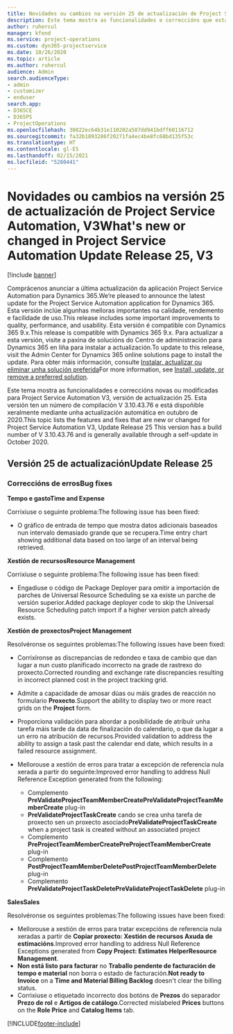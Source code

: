 ```yaml
---
title: Novidades ou cambios na versión 25 de actualización de Project Service Automation, V3
description: Este tema mostra as funcionalidades e correccións que están dispoñibles la versión 25 de actualización de Project Service Automation, V3.
author: ruhercul
manager: kfend
ms.service: project-operations
ms.custom: dyn365-projectservice
ms.date: 10/26/2020
ms.topic: article
ms.author: ruhercul
audience: Admin
search.audienceType:
- admin
- customizer
- enduser
search.app:
- D365CE
- D365PS
- ProjectOperations
ms.openlocfilehash: 30822ec64b31e110202a587dd941bdff60116712
ms.sourcegitcommit: fa32b1893286f20271fa4ec4be8fc68bd135f53c
ms.translationtype: HT
ms.contentlocale: gl-ES
ms.lasthandoff: 02/15/2021
ms.locfileid: "5280441"
---
```

# <a name="whats-new-or-changed-in-project-service-automation-update-release-25-v3"></a><span data-ttu-id="68c7c-103">Novidades ou cambios na versión 25 de actualización de Project Service Automation, V3</span><span class="sxs-lookup"><span data-stu-id="68c7c-103">What's new or changed in Project Service Automation Update Release 25, V3</span></span>

[!include [banner](../includes/psa-now-project-operations.md)]

<span data-ttu-id="68c7c-104">Comprácenos anunciar a última actualización da aplicación Project Service Automation para Dynamics 365.</span><span class="sxs-lookup"><span data-stu-id="68c7c-104">We’re pleased to announce the latest update for the Project Service Automation application for Dynamics 365.</span></span> <span data-ttu-id="68c7c-105">Esta versión inclúe algunhas melloras importantes na calidade, rendemento e facilidade de uso.</span><span class="sxs-lookup"><span data-stu-id="68c7c-105">This release includes some important improvements to quality, performance, and usability.</span></span> <span data-ttu-id="68c7c-106">Esta versión é compatible con Dynamics 365 9.x.</span><span class="sxs-lookup"><span data-stu-id="68c7c-106">This release is compatible with Dynamics 365 9.x.</span></span> <span data-ttu-id="68c7c-107">Para actualizar a esta versión, visite a paxina de solucións do Centro de administración para Dynamics 365 en liña para instalar a actualización.</span><span class="sxs-lookup"><span data-stu-id="68c7c-107">To update to this release, visit the Admin Center for Dynamics 365 online solutions page to install the update.</span></span> <span data-ttu-id="68c7c-108">Para obter máis información, consulte [Instalar, actualizar ou eliminar unha solución preferida](https://docs.microsoft.com/power-platform/admin/install-remove-preferred-solution)</span><span class="sxs-lookup"><span data-stu-id="68c7c-108">For more information, see [Install, update, or remove a preferred solution](https://docs.microsoft.com/power-platform/admin/install-remove-preferred-solution).</span></span>

<span data-ttu-id="68c7c-109">Este tema mostra as funcionalidades e correccións novas ou modificadas para Project Service Automation V3, versión de actualización 25. Esta versión ten un número de compilación V 3.10.43.76 e está dispoñible xeralmente mediante unha actualización automática en outubro de 2020.</span><span class="sxs-lookup"><span data-stu-id="68c7c-109">This topic lists the features and fixes that are new or changed for Project Service Automation V3, Update Release 25 This version has a build number of V 3.10.43.76 and is generally available through a self-update in October 2020.</span></span>

## <a name="update-release-25"></a><span data-ttu-id="68c7c-110">Versión 25 de actualización</span><span class="sxs-lookup"><span data-stu-id="68c7c-110">Update Release 25</span></span>

### <a name="bug-fixes"></a><span data-ttu-id="68c7c-111">Correccións de erros</span><span class="sxs-lookup"><span data-stu-id="68c7c-111">Bug fixes</span></span>

<span data-ttu-id="68c7c-112">**Tempo e gasto**</span><span class="sxs-lookup"><span data-stu-id="68c7c-112">**Time and Expense**</span></span>

<span data-ttu-id="68c7c-113">Corrixiuse o seguinte problema:</span><span class="sxs-lookup"><span data-stu-id="68c7c-113">The following issue has been fixed:</span></span>

- <span data-ttu-id="68c7c-114">O gráfico de entrada de tempo que mostra datos adicionais baseados nun intervalo demasiado grande que se recupera.</span><span class="sxs-lookup"><span data-stu-id="68c7c-114">Time entry chart showing additional data based on too large of an interval being retrieved.</span></span>

<span data-ttu-id="68c7c-115">**Xestión de recursos**</span><span class="sxs-lookup"><span data-stu-id="68c7c-115">**Resource Management**</span></span>

<span data-ttu-id="68c7c-116">Corrixiuse o seguinte problema:</span><span class="sxs-lookup"><span data-stu-id="68c7c-116">The following issue has been fixed:</span></span>

- <span data-ttu-id="68c7c-117">Engadiuse o código de Package Deployer para omitir a importación de parches de Universal Resource Scheduling se xa existe un parche de versión superior.</span><span class="sxs-lookup"><span data-stu-id="68c7c-117">Added package deployer code to skip the Universal Resource Scheduling patch import if a higher version patch already exists.</span></span>

<span data-ttu-id="68c7c-118">**Xestión de proxectos**</span><span class="sxs-lookup"><span data-stu-id="68c7c-118">**Project Management**</span></span>

<span data-ttu-id="68c7c-119">Resolvéronse os seguintes problemas:</span><span class="sxs-lookup"><span data-stu-id="68c7c-119">The following issues have been fixed:</span></span>

- <span data-ttu-id="68c7c-120">Corrixíronse as discrepancias de redondeo e taxa de cambio que dan lugar a nun custo planificado incorrecto na grade de rastrexo do proxecto.</span><span class="sxs-lookup"><span data-stu-id="68c7c-120">Corrected rounding and exchange rate discrepancies resulting in incorrect planned cost in the project tracking grid.</span></span>
- <span data-ttu-id="68c7c-121">Admite a capacidade de amosar dúas ou máis grades de reacción no formulario **Proxecto**.</span><span class="sxs-lookup"><span data-stu-id="68c7c-121">Support the ability to display two or more react grids on the **Project** form.</span></span>
- <span data-ttu-id="68c7c-122">Proporciona validación para abordar a posibilidade de atribuír unha tarefa máis tarde da data de finalización do calendario, o que da lugar a un erro na atribución de recursos.</span><span class="sxs-lookup"><span data-stu-id="68c7c-122">Provided validation to address the ability to assign a task past the calendar end date, which results in a failed resource assignment.</span></span>
- <span data-ttu-id="68c7c-123">Mellorouse a xestión de erros para tratar a excepción de referencia nula xerada a partir do seguinte:</span><span class="sxs-lookup"><span data-stu-id="68c7c-123">Improved error handling to address Null Reference Exception generated from the following:</span></span>

    - <span data-ttu-id="68c7c-124">Complemento **PreValidateProjectTeamMemberCreate**</span><span class="sxs-lookup"><span data-stu-id="68c7c-124">**PreValidateProjectTeamMemberCreate** plug-in</span></span>
    - <span data-ttu-id="68c7c-125">**PreValidateProjectTaskCreate** cando se crea unha tarefa de proxecto sen un proxecto asociado</span><span class="sxs-lookup"><span data-stu-id="68c7c-125">**PreValidateProjectTaskCreate** when a project task is created without an associated project</span></span>
    - <span data-ttu-id="68c7c-126">Complemento **PreProjectTeamMemberCreate**</span><span class="sxs-lookup"><span data-stu-id="68c7c-126">**PreProjectTeamMemberCreate** plug-in</span></span>
    - <span data-ttu-id="68c7c-127">Complemento **PostProjectTeamMemberDelete**</span><span class="sxs-lookup"><span data-stu-id="68c7c-127">**PostProjectTeamMemberDelete** plug-in</span></span>
    - <span data-ttu-id="68c7c-128">Complemento **PreValidateProjectTaskDelete**</span><span class="sxs-lookup"><span data-stu-id="68c7c-128">**PreValidateProjectTaskDelete** plug-in</span></span>

<span data-ttu-id="68c7c-129">**Sales**</span><span class="sxs-lookup"><span data-stu-id="68c7c-129">**Sales**</span></span>

<span data-ttu-id="68c7c-130">Resolvéronse os seguintes problemas:</span><span class="sxs-lookup"><span data-stu-id="68c7c-130">The following issues have been fixed:</span></span>

- <span data-ttu-id="68c7c-131">Mellorouse a xestión de erros para tratar excepcións de referencia nula xeradas a partir de **Copiar proxecto: Xestión de recursos Axuda de estimacións**.</span><span class="sxs-lookup"><span data-stu-id="68c7c-131">Improved error handling to address Null Reference Exceptions generated from **Copy Project: Estimates HelperResource Management**.</span></span>
- <span data-ttu-id="68c7c-132">**Non está listo para facturar** no **Traballo pendente de facturación de tempo e material** non borra o estado de facturación.</span><span class="sxs-lookup"><span data-stu-id="68c7c-132">**Not ready to Invoice** on a **Time and Material Billing Backlog** doesn't clear the billing status.</span></span>
- <span data-ttu-id="68c7c-133">Corrixiuse o etiquetado incorrecto dos botóns de **Prezos** do separador **Prezo de rol** e **Artigos de catálogo**.</span><span class="sxs-lookup"><span data-stu-id="68c7c-133">Corrected mislabeled **Prices** buttons on the **Role Price** and **Catalog Items** tab.</span></span>


[!INCLUDE[footer-include](../includes/footer-banner.md)]